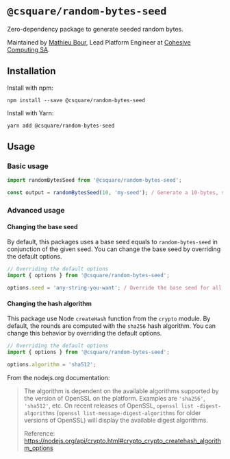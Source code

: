 # `@csquare/random-bytes-seed`

Zero-dependency package to generate seeded random bytes.

Maintained by [Mathieu Bour](https://github.com/mathieu-bour), Lead Platform Engineer at [Cohesive Computing SA](https://csquare.ai).

## Installation

Install with npm:

```shell
npm install --save @csquare/random-bytes-seed
```

Install with Yarn:

```shell
yarn add @csquare/random-bytes-seed
```

## Usage

### Basic usage

```typescript
import randomBytesSeed from '@csquare/random-bytes-seed';

const output = randomBytesSeed(10, 'my-seed'); / Generate a 10-bytes, stable buffer
```

### Advanced usage

#### Changing the base seed

By default, this packages uses a base seed equals to `random-bytes-seed` in conjunction of the given seed. You can
change the base seed by overriding the default options.

```typescript
// Overriding the default options
import { options } from '@csquare/random-bytes-seed';

options.seed = 'any-string-you-want'; / Override the base seed for all future calls
```

#### Changing the hash algorithm

This package use Node `createHash` function from the `crypto` module.
By default, the rounds are computed with the `sha256` hash algorithm.
You can change this behavior by overriding the default options.

```typescript
// Overriding the default options
import { options } from '@csquare/random-bytes-seed';

options.algorithm = 'sha512';
```

From the nodejs.org documentation:

> The algorithm is dependent on the available algorithms supported by the version of OpenSSL on the platform.
> Examples are `'sha256'`, `'sha512'`, etc.
> On recent releases of OpenSSL, `openssl list -digest-algorithms` (`openssl list-message-digest-algorithms` for older versions of OpenSSL) will display the available digest algorithms.
>
> Reference: https://nodejs.org/api/crypto.html#crypto_crypto_createhash_algorithm_options
